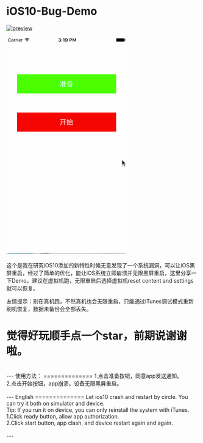 iOS10-Bug-Demo
==============
[![preview](https://travis-ci.org/Joker-388/MessageImageCategory.svg?branch=master)](http://www.jianshu.com/u/95d5ea0acd19)&nbsp;<br><br>
[![preview](https://github.com/Joker-388/iOS10-Bug-Demo/blob/master/Preview/crash1.gif)](http://www.jianshu.com/u/95d5ea0acd19)&nbsp;
<br><br>
这个是我在研究iOS10添加的新特性时候无意发现了一个系统漏洞，可以让iOS黑屏重启，经过了简单的优化，能让iOS系统立即崩溃并无限黑屏重启，这里分享一下Demo，建议在虚拟机跑，无限重启后选择虚拟机reset content and settings就可以恢复。

友情提示：别在真机跑，不然真机也会无限重启，只能通过iTunes调试模式重新刷机恢复，数据未备份会全部丢失。

觉得好玩顺手点一个star，前期说谢谢啦。
==============

<br/>
---
使用方法：
==============
1.点击准备按钮，同意app发送通知。<br>
2.点击开始按钮，app崩溃，设备无限黑屏重启。<br>

<br/>
---
English
==============
Let ios10 crash and restart by circle. You can try it both on simulator and device.<br>
Tip: If you run it on device, you can only reinstall the system with iTunes. <br>
1.Click ready button, allow app authorization.<br>
2.Click start button, app clash, and device restart again and again.<br>
<br/>
---


